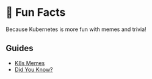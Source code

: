 # 🎉 Fun Facts

Because Kubernetes is more fun with memes and trivia!

## Guides
- [K8s Memes](k8s-memes.md)
- [Did You Know?](did-you-know.md)
